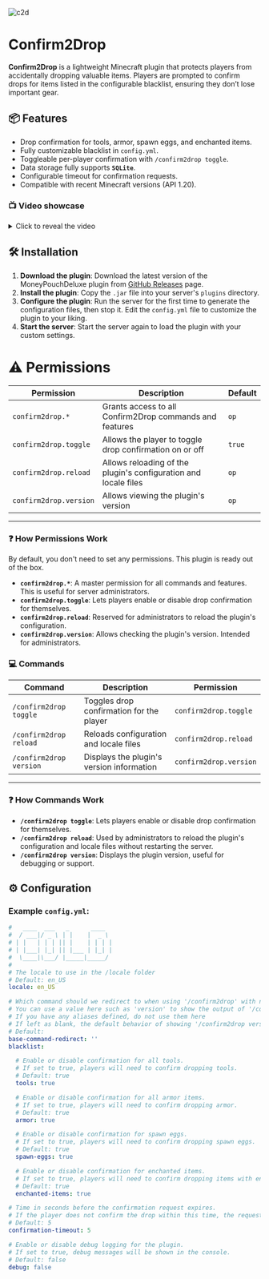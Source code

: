 ![c2d](https://github.com/user-attachments/assets/1d48bbfe-b446-4266-97c6-1827686bdef0)
# Confirm2Drop

**Confirm2Drop** is a lightweight Minecraft plugin that protects players from accidentally dropping valuable items. Players are prompted to confirm drops for items listed in the configurable blacklist, ensuring they don’t lose important gear.

## 📦 Features

- Drop confirmation for tools, armor, spawn eggs, and enchanted items.
- Fully customizable blacklist in `config.yml`.
- Toggleable per-player confirmation with `/confirm2drop toggle`.
- Data storage fully supports **`SQLite`**.
- Configurable timeout for confirmation requests.
- Compatible with recent Minecraft versions (API 1.20).

### 📺 Video showcase 
<details>
  <summary>Click to reveal the video</summary>

  [![Video Preview](https://img.youtube.com/vi/103MuYY4a7g/0.jpg)](https://www.youtube.com/watch?v=103MuYY4a7g)
</details>

## 🛠️ Installation
1. **Download the plugin**: Download the latest version of the MoneyPouchDeluxe plugin from [GitHub Releases](https://github.com/Cold-Development/Confirm2Drop/releases) page.
2. **Install the plugin**: Copy the `.jar` file into your server's `plugins` directory.
3. **Configure the plugin**: Run the server for the first time to generate the configuration files, then stop it. Edit the `config.yml` file to customize the plugin to your liking.
4. **Start the server**: Start the server again to load the plugin with your custom settings.

# ⚠️ Permissions
| Permission               | Description                                         | Default |
|--------------------------|-----------------------------------------------------|---------|
| `confirm2drop.*`         | Grants access to all Confirm2Drop commands and features | `op`     |
| `confirm2drop.toggle`    | Allows the player to toggle drop confirmation on or off | `true`  |
| `confirm2drop.reload`    | Allows reloading of the plugin's configuration and locale files | `op`     |
| `confirm2drop.version`   | Allows viewing the plugin's version                 | `op`     |

---

### ❓ How Permissions Work
By default, you don't need to set any permissions. This plugin is ready out of the box.
- **`confirm2drop.*`**: A master permission for all commands and features. This is useful for server administrators.
- **`confirm2drop.toggle`**: Lets players enable or disable drop confirmation for themselves.
- **`confirm2drop.reload`**: Reserved for administrators to reload the plugin's configuration.
- **`confirm2drop.version`**: Allows checking the plugin's version. Intended for administrators.

### 💻 Commands

| Command                  | Description                                         | Permission              |
|--------------------------|-----------------------------------------------------|-------------------------|
| `/confirm2drop toggle`   | Toggles drop confirmation for the player            | `confirm2drop.toggle`  |
| `/confirm2drop reload`   | Reloads configuration and locale files              | `confirm2drop.reload`  |
| `/confirm2drop version`  | Displays the plugin's version information           | `confirm2drop.version` |

---

### ❓ How Commands Work

- **`/confirm2drop toggle`**: Lets players enable or disable drop confirmation for themselves.
- **`/confirm2drop reload`**: Used by administrators to reload the plugin's configuration and locale files without restarting the server.
- **`/confirm2drop version`**: Displays the plugin version, useful for debugging or support.

## ⚙ Configuration

### Example `config.yml`:
```yaml
#   ____  ___   _      ____   
#  / ___|/ _ \ | |    |  _ \  
# | |   | | | || |    | | | | 
# | |___| |_| || |___ | |_| | 
#  \____|\___/ |_____|_____/  
#                            
# The locale to use in the /locale folder
# Default: en_US
locale: en_US

# Which command should we redirect to when using '/confirm2drop' with no subcommand specified?
# You can use a value here such as 'version' to show the output of '/confirm2drop version'
# If you have any aliases defined, do not use them here
# If left as blank, the default behavior of showing '/confirm2drop version' with bypassed permissions will be used
# Default: 
base-command-redirect: ''
blacklist:

  # Enable or disable confirmation for all tools.
  # If set to true, players will need to confirm dropping tools.
  # Default: true
  tools: true

  # Enable or disable confirmation for all armor items.
  # If set to true, players will need to confirm dropping armor.
  # Default: true
  armor: true

  # Enable or disable confirmation for spawn eggs.
  # If set to true, players will need to confirm dropping spawn eggs.
  # Default: true
  spawn-eggs: true

  # Enable or disable confirmation for enchanted items.
  # If set to true, players will need to confirm dropping items with enchantments.
  # Default: true
  enchanted-items: true

# Time in seconds before the confirmation request expires.
# If the player does not confirm the drop within this time, the request will be canceled.
# Default: 5
confirmation-timeout: 5

# Enable or disable debug logging for the plugin.
# If set to true, debug messages will be shown in the console.
# Default: false
debug: false
```
